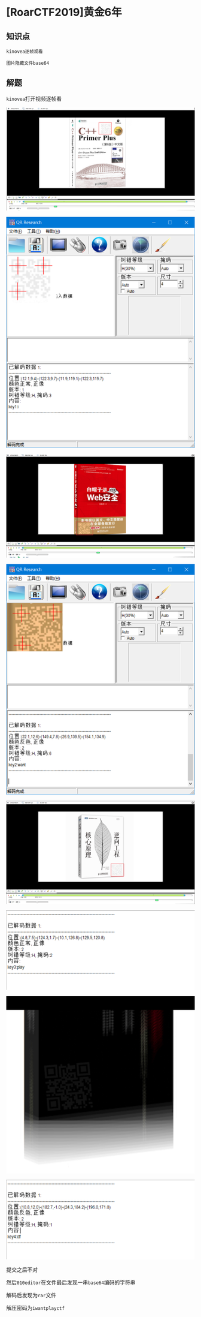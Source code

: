 # [RoarCTF2019]黄金6年

## 知识点

`kinovea逐帧观看`

`图片隐藏文件base64`

## 解题

`kinovea`打开视频逐帧看

![](./img/47-1.png)

![](./img/47-2.png)

![](./img/47-3.png)

![](./img/47-4.png)

![](./img/47-5.png)

![](./img/47-6.png)

![](./img/47-7.png)

![](./img/47-8.png)

提交之后不对

然后`010editor`在文件最后发现一串`base64`编码的字符串

解码后发现为`rar`文件

解压密码为`iwantplayctf`